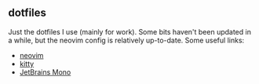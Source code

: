dotfiles
-----------
Just the dotfiles I use (mainly for work). Some bits haven't been updated in a
while, but the neovim config is relatively up-to-date. Some useful links:

- [neovim](https://neovim.io/)
- [kitty](https://sw.kovidgoyal.net/kitty/)
- [JetBrains Mono](https://www.jetbrains.com/lp/mono/)
